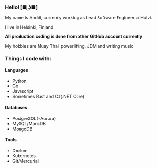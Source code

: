 ### Hello! [■ ͜ʖ■]
My name is Andrii, currently working as Lead Software Engineer at Holvi.

I live in Helsinki, Finland

**All production coding is done from other GitHub account currently**

My hobbies are Muay Thai, powerlifting, JDM and writing music 

### Things I code with:

#### Languages
- Python
- Go
- Javascript
- Sometimes Rust and C#(.NET Core)

#### Databases
- PostgreSQL(+Aurora)
- MySQL/MariaDB
- MongoDB

#### Tools
- Docker
- Kubernetes
- Git/Mercurial
